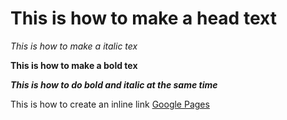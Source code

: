 # This is how to make a head text

*This is how to make a italic tex*

**This is how to make a bold tex**

***This is how to do bold and italic at the same time***

This is how to create an inline link [Google Pages](https://google.com/)
